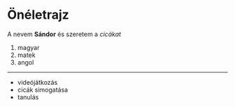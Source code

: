 # Önéletrajz
A nevem **Sándor** és szeretem a *cicákat*
1. magyar
2. matek
3. angol

---

- videójátkozás
- cicák simogatása
- tanulás